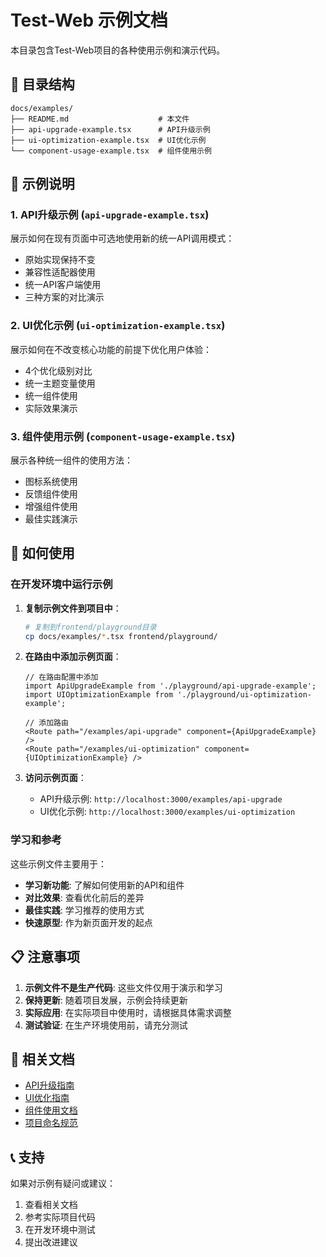 # Test-Web 示例文档

本目录包含Test-Web项目的各种使用示例和演示代码。

## 📁 目录结构

```
docs/examples/
├── README.md                    # 本文件
├── api-upgrade-example.tsx      # API升级示例
├── ui-optimization-example.tsx  # UI优化示例
└── component-usage-example.tsx  # 组件使用示例
```

## 🎯 示例说明

### 1. API升级示例 (`api-upgrade-example.tsx`)
展示如何在现有页面中可选地使用新的统一API调用模式：
- 原始实现保持不变
- 兼容性适配器使用
- 统一API客户端使用
- 三种方案的对比演示

### 2. UI优化示例 (`ui-optimization-example.tsx`)
展示如何在不改变核心功能的前提下优化用户体验：
- 4个优化级别对比
- 统一主题变量使用
- 统一组件使用
- 实际效果演示

### 3. 组件使用示例 (`component-usage-example.tsx`)
展示各种统一组件的使用方法：
- 图标系统使用
- 反馈组件使用
- 增强组件使用
- 最佳实践演示

## 🚀 如何使用

### 在开发环境中运行示例

1. **复制示例文件到项目中**：
   ```bash
   # 复制到frontend/playground目录
   cp docs/examples/*.tsx frontend/playground/
   ```

2. **在路由中添加示例页面**：
   ```tsx
   // 在路由配置中添加
   import ApiUpgradeExample from './playground/api-upgrade-example';
   import UIOptimizationExample from './playground/ui-optimization-example';
   
   // 添加路由
   <Route path="/examples/api-upgrade" component={ApiUpgradeExample} />
   <Route path="/examples/ui-optimization" component={UIOptimizationExample} />
   ```

3. **访问示例页面**：
   - API升级示例: `http://localhost:3000/examples/api-upgrade`
   - UI优化示例: `http://localhost:3000/examples/ui-optimization`

### 学习和参考

这些示例文件主要用于：
- **学习新功能**: 了解如何使用新的API和组件
- **对比效果**: 查看优化前后的差异
- **最佳实践**: 学习推荐的使用方式
- **快速原型**: 作为新页面开发的起点

## 📋 注意事项

1. **示例文件不是生产代码**: 这些文件仅用于演示和学习
2. **保持更新**: 随着项目发展，示例会持续更新
3. **实际应用**: 在实际项目中使用时，请根据具体需求调整
4. **测试验证**: 在生产环境使用前，请充分测试

## 🔗 相关文档

- [API升级指南](../services/api/README.md)
- [UI优化指南](../components/ui/ui-optimization-guide.md)
- [组件使用文档](../components/README.md)
- [项目命名规范](../NAMING_CONVENTIONS.md)

## 📞 支持

如果对示例有疑问或建议：
1. 查看相关文档
2. 参考实际项目代码
3. 在开发环境中测试
4. 提出改进建议
